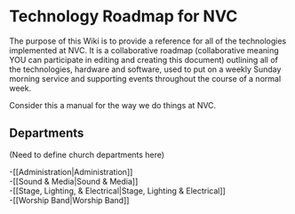 # Technology Roadmap for NVC

The purpose of this Wiki is to provide a reference for all of the technologies implemented at NVC.  It is a collaborative roadmap (collaborative meaning YOU can participate in editing and creating this document) outlining all of the technologies, hardware and software, used to put on a weekly Sunday morning service and supporting events throughout the course of a normal week.

Consider this a manual for the way we do things at NVC.

## Departments

(Need to define church departments here)

-[[Administration|Administration]]  
-[[Sound & Media|Sound & Media]]  
-[[Stage, Lighting, & Electrical|Stage, Lighting & Electrical]]  
-[[Worship Band|Worship Band]]
